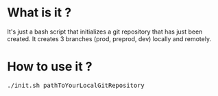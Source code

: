 # What is it ? #
It's just a bash script that initializes a git repository that has just been created. It creates 3 branches (prod, preprod, dev) locally and remotely.

# How to use it ? #
<pre>./init.sh pathToYourLocalGitRepository</pre>